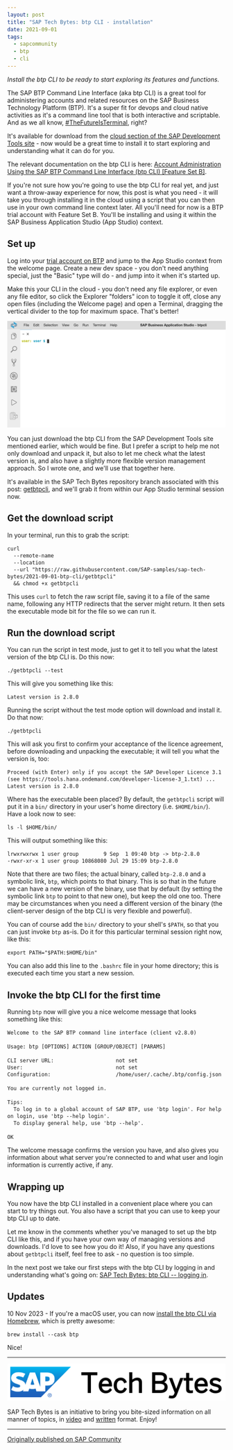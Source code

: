 ```yaml
---
layout: post
title: "SAP Tech Bytes: btp CLI - installation"
date: 2021-09-01
tags:
  - sapcommunity
  - btp
  - cli
---
```

*Install the btp CLI to be ready to start exploring its features and
functions.*

The SAP BTP Command Line Interface (aka btp CLI) is a great tool for
administering accounts and related resources on the SAP Business
Technology Platform (BTP). It's a super fit for devops and cloud native
activities as it's a command line tool that is both interactive and
scriptable. And as we all know,
[#TheFutureIsTerminal](https://community.sap.com/t5/tag/thefutureisterminal/tg-p/),
right?

It's available for download from the [cloud section of the SAP
Development Tools site](https://tools.hana.ondemand.com/#cloud) - now
would be a great time to install it to start exploring and understanding
what it can do for you.

The relevant documentation on the btp CLI is here: [Account
Administration Using the SAP BTP Command Line Interface (btp CLI)
\[Feature Set
B\]](https://help.sap.com/viewer/65de2977205c403bbc107264b8eccf4b/Cloud/en-US/7c6df2db6332419ea7a862191525377c.html).

If you're not sure how you're going to use the btp CLI for real yet,
and just want a throw-away experience for now, this post is what you
need - it will take you through installing it in the cloud using a
script that you can then use in your own command line context later. All
you'll need for now is a BTP trial account with Feature Set B. You'll
be installing and using it within the SAP Business Application Studio
(App Studio) context.

## Set up

Log into your [trial account on
BTP](https://account.hanatrial.ondemand.com/trial/#/home/trial) and jump
to the App Studio context from the welcome page. Create a new dev
space - you don't need anything special, just the "Basic" type will
do - and jump into it when it's started up.

Make this your CLI in the cloud - you don't need any file explorer, or
even any file editor, so click the Explorer "folders" icon to toggle
it off, close any open files (including the Welcome page) and open a
Terminal, dragging the vertical divider to the top for maximum space.
That's better!

![](/images/2021/09/screenshot-2021-09-01-at-10.21.28.png)

You can just download the btp CLI from the SAP Development Tools site
mentioned earlier, which would be fine. But I prefer a script to help me
not only download and unpack it, but also to let me check what the
latest version is, and also have a slightly more flexible version
management approach. So I wrote one, and we'll use that together here.

It's available in the SAP Tech Bytes repository branch associated with
this post:
[getbtpcli](https://github.com/SAP-samples/sap-tech-bytes/blob/2021-09-01-btp-cli/getbtpcli),
and we'll grab it from within our App Studio terminal session now.

## Get the download script

In your terminal, run this to grab the script:

```shell
curl 
  --remote-name 
  --location 
  --url "https://raw.githubusercontent.com/SAP-samples/sap-tech-bytes/2021-09-01-btp-cli/getbtpcli" 
  && chmod +x getbtpcli
```

This uses `curl` to fetch the raw script file, saving it to a file of
the same name, following any HTTP redirects that the server might
return. It then sets the executable mode bit for the file so we can run
it.

## Run the download script

You can run the script in test mode, just to get it to tell you what the
latest version of the btp CLI is. Do this now:

```shell
./getbtpcli --test
```

This will give you something like this:

```text
Latest version is 2.8.0
```

Running the script without the test mode option will download and
install it. Do that now:

```shell
./getbtpcli
```

This will ask you first to confirm your acceptance of the licence
agreement, before downloading and unpacking the executable; it will tell
you what the version is, too:

```shell
Proceed (with Enter) only if you accept the SAP Developer Licence 3.1
(see https://tools.hana.ondemand.com/developer-license-3_1.txt) ...
Latest version is 2.8.0
```

Where has the executable been placed? By default, the `getbtpcli` script
will put it in a `bin/` directory in your user's home directory (i.e.
`$HOME/bin/`). Have a look now to see:

```shell
ls -l $HOME/bin/
```

This will output something like this:

```text
lrwxrwxrwx 1 user group        9 Sep  1 09:40 btp -> btp-2.8.0
-rwxr-xr-x 1 user group 10868080 Jul 29 15:09 btp-2.8.0
```

Note that there are two files; the actual binary, called `btp-2.8.0` and
a symbolic link, `btp`, which points to that binary. This is so that in
the future we can have a new version of the binary, use that by default
(by setting the symbolic link `btp` to point to that new one), but keep
the old one too. There may be circumstances when you need a different
version of the binary (the client-server design of the btp CLI is very
flexible and powerful).

You can of course add the `bin/` directory to your shell's `$PATH`, so
that you can just invoke `btp` as-is. Do it for this particular terminal
session right now, like this:

```shell
export PATH="$PATH:$HOME/bin"
```

You can also add this line to the `.bashrc` file in your home directory;
this is executed each time you start a new session.

## Invoke the btp CLI for the first time

Running `btp` now will give you a nice welcome message that looks
something like this:

```text
Welcome to the SAP BTP command line interface (client v2.8.0)

Usage: btp [OPTIONS] ACTION [GROUP/OBJECT] [PARAMS]

CLI server URL:                    not set
User:                              not set
Configuration:                     /home/user/.cache/.btp/config.json

You are currently not logged in.

Tips:
  To log in to a global account of SAP BTP, use 'btp login'. For help on login, use 'btp --help login'.
  To display general help, use 'btp --help'.

OK
```

The welcome message confirms the version you have, and also gives you
information about what server you're connected to and what user and
login information is currently active, if any.

## Wrapping up

You now have the btp CLI installed in a convenient place where you can
start to try things out. You also have a script that you can use to keep
your btp CLI up to date.

Let me know in the comments whether you've managed to set up the btp
CLI like this, and if you have your own way of managing versions and
downloads. I'd love to see how you do it! Also, if you have any
questions about `getbtpcli` itself, feel free to ask - no question is
too simple.

In the next post we take our first steps with the btp CLI by logging in
and understanding what's going on: [SAP Tech Bytes: btp CLI -- logging
in](/blog/posts/2021/09/07/sap-tech-bytes:-btp-cli-logging-in/).

## Updates

10 Nov 2023 - If you're a macOS user, you can now [install the btp CLI
via Homebrew](https://formulae.brew.sh/cask/btp), which is pretty
awesome:

```shell
brew install --cask btp
```

Nice!

---

![](/images/2021/02/screenshot-2021-02-22-at-11.00.25.png)

SAP Tech Bytes is an initiative to bring you bite-sized information on
all manner of topics, in
[video](https://www.youtube.com/playlist?list=PL6RpkC85SLQC3HBShmlMaPu_nL--4f20z)
and [written](https://community.sap.com/t5/tag/sap-tech-bytes/tg-p) format. Enjoy!

---

[Originally published on SAP Community](https://community.sap.com/t5/technology-blogs-by-sap/sap-tech-bytes-btp-cli-installation/ba-p/13515175)
